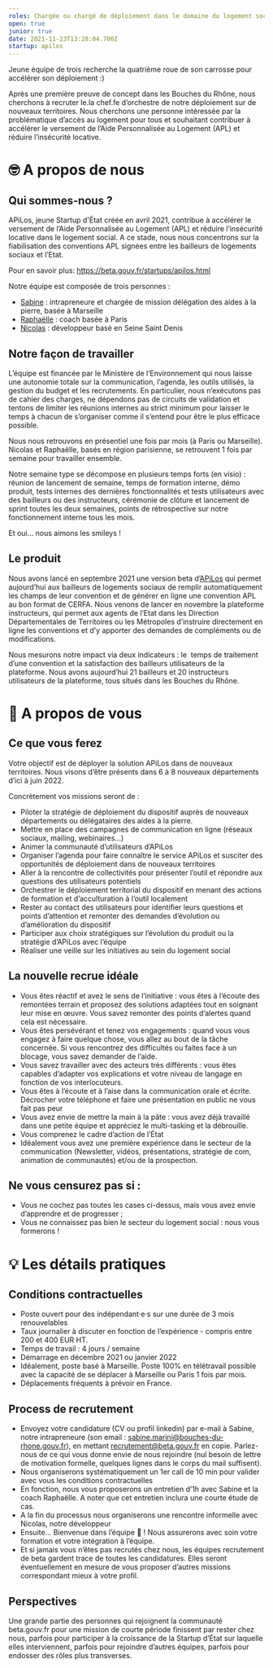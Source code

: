 ```yaml
---
roles: Chargée ou chargé de déploiement dans le domaine du logement social
open: true
junior: true
date: 2021-11-23T13:28:04.700Z
startup: apilos
---
```

Jeune équipe de trois recherche la quatrième roue de son carrosse pour accélérer son déploiement :) 

Après une première preuve de concept dans les Bouches du Rhône, nous cherchons à recruter le.la chef.fe d’orchestre de notre déploiement sur de nouveaux territoires. Nous cherchons une personne intéressée par la problématique d’accès au logement pour tous et souhaitant contribuer à accélérer le versement de l’Aide Personnalisée au Logement (APL) et réduire l’insécurité locative.



# 🤓 A propos de nous 



## Qui sommes-nous ?

APiLos, jeune Startup d'État créée en avril 2021, contribue à accélérer le versement de l’Aide Personnalisée au Logement (APL) et réduire l’insécurité locative dans le logement social. A ce stade, nous nous concentrons sur la fiabilisation des conventions APL signées entre les bailleurs de logements sociaux et l’Etat. 

Pour en savoir plus: <https://beta.gouv.fr/startups/apilos.html>

Notre équipe est composée de trois personnes :

* [Sabine](https://www.linkedin.com/in/sabine-marini-b6747756?originalSubdomain=fr) : intrapreneure et chargée de mission délégation des aides à la pierre, basée à Marseille
* [Raphaëlle](https://www.linkedin.com/in/rapha%C3%ABlle-neyton-93ab4037/) : coach basée à Paris
* [Nicolas](https://www.linkedin.com/in/nicolas-oudard-9534075/) : développeur basé en Seine Saint Denis 

## Notre façon de travailler 

L’équipe est financée par le Ministère de l’Environnement qui nous laisse une autonomie totale sur la communication, l’agenda, les outils utilisés, la gestion du budget et les recrutements. En particulier, nous n’exécutons pas de cahier des charges, ne dépendons pas de circuits de validation et tentons de limiter les réunions internes au strict minimum pour laisser le temps à chacun de s’organiser comme il s’entend pour être le plus efficace possible. 

Nous nous retrouvons en présentiel une fois par mois (à Paris ou Marseille). Nicolas et Raphaëlle, basés en région parisienne, se retrouvent 1 fois par semaine pour travailler ensemble. 

Notre semaine type se décompose en plusieurs temps forts (en visio) : réunion de lancement de semaine, temps de formation interne, démo produit, tests internes des dernières fonctionnalités et tests utilisateurs avec des bailleurs ou des instructeurs, cérémonie de clôture et lancement de sprint toutes les deux semaines, points de rétrospective sur notre fonctionnement interne tous les mois. 

Et oui… nous aimons les smileys ! 



## Le produit

Nous avons lancé en septembre 2021 une version beta d’[APiLos](https://apilos.beta.gouv.fr/) qui permet aujourd’hui aux bailleurs de logements sociaux de remplir automatiquement les champs de leur convention et de générer en ligne une convention APL au bon format de CERFA. Nous venons de lancer en novembre la plateforme instructeurs, qui permet aux agents de l’Etat dans les Direction Départementales de Territoires ou les Métropoles d’instruire directement en ligne les conventions et d’y apporter des demandes de compléments ou de modifications. 

Nous mesurons notre impact via deux indicateurs : le  temps de traitement d’une convention et la satisfaction des bailleurs utilisateurs de la plateforme. Nous avons aujourd’hui 21 bailleurs et 20 instructeurs utilisateurs de la plateforme, tous situés dans les Bouches du Rhône. 




# 🤝 A propos de vous 



## Ce que vous ferez 

Votre objectif est de déployer la solution APiLos dans de nouveaux territoires. Nous visons d’être présents dans 6 à 8 nouveaux départements d’ici à juin 2022. 

Concrètement vos missions seront de : 

* Piloter la stratégie de déploiement du dispositif auprès de nouveaux départements ou délégataires des aides à la pierre. 
* Mettre en place des campagnes de communication en ligne (réseaux sociaux, mailing, webinaires…)
* Animer la communauté d’utilisateurs d’APiLos
* Organiser l’agenda pour faire connaître le service APiLos et susciter des opportunités de déploiement dans de nouveaux territoires
* Aller à la rencontre de collectivités pour présenter l’outil et répondre aux questions des utilisateurs potentiels
* Orchestrer le déploiement territorial du dispositif en menant des actions de formation et d’acculturation à l’outil localement 
* Rester au contact des utilisateurs pour identifier leurs questions et points d’attention et remonter des demandes d’évolution ou d’amélioration du dispositif
* Participer aux choix stratégiques sur l’évolution du produit ou la stratégie d’APiLos avec l’équipe
* Réaliser une veille sur les initiatives au sein du logement social

## La nouvelle recrue idéale 

* Vous êtes réactif et avez le sens de l’initiative : vous êtes à l’écoute des remontées terrain et proposez des solutions adaptées tout en soignant leur mise en œuvre. Vous savez remonter des points d’alertes quand cela est nécessaire. 
* Vous êtes persévérant et tenez vos engagements : quand vous vous engagez à faire quelque chose, vous allez au bout de la tâche concernée. Si vous rencontrez des difficultés ou faites face à un blocage, vous savez demander de l’aide. 
* Vous savez travailler avec des acteurs très différents : vous êtes capables d’adapter vos explications et votre niveau de langage en fonction de vos interlocuteurs. 
* Vous êtes à l’écoute et à l’aise dans la communication orale et écrite. Décrocher votre téléphone et faire une présentation en public ne vous fait pas peur
* Vous avez envie de mettre la main à la pâte : vous avez déjà travaillé dans une petite équipe et appréciez le multi-tasking et la débrouille. 
* Vous comprenez le cadre d’action de l’État
* Idéalement vous avez une première expérience dans le secteur de la communication (Newsletter, vidéos, présentations, stratégie de com, animation de communautés) et/ou de la prospection. 



## Ne vous censurez pas si :

* Vous ne cochez pas toutes les cases ci-dessus, mais vous avez envie d’apprendre et de progresser ;
* Vous ne connaissez pas bien le secteur du logement social : nous vous formerons ! 



# 💡 Les détails pratiques 



## Conditions contractuelles 

* Poste ouvert pour des indépendant·e·s sur une durée de 3 mois renouvelables
* Taux journalier à discuter en fonction de l’expérience - compris entre 200 et 400 EUR HT. 
* Temps de travail : 4 jours / semaine 
* Démarrage en décembre 2021 ou janvier 2022
* Idéalement, poste basé à Marseille. Poste 100% en télétravail possible avec la capacité de se déplacer à Marseille ou Paris 1 fois par mois. 
* Déplacements fréquents à prévoir en France. 

## Process de recrutement

* Envoyez votre candidature (CV ou profil linkedin) par e-mail à Sabine, notre intrapreneure (son email : [sabine.marini@bouches-du-rhone.gouv.fr](mailto:sabine.marini@bouches-du-rhone.gouv.fr)), en mettant recrutement@beta.gouv.fr en copie. Parlez-nous de ce qui vous donne envie de nous rejoindre (nul besoin de lettre de motivation formelle, quelques lignes dans le corps du mail suffisent).
* Nous organiserons systématiquement un 1er call de 10 min pour valider avec vous les conditions contractuelles
* En fonction, nous vous proposerons un entretien d’1h avec Sabine et la coach Raphaëlle. A noter que cet entretien inclura une courte étude de cas. 
* A la fin du processus nous organiserons une rencontre informelle avec Nicolas, notre développeur 
* Ensuite… Bienvenue dans l’équipe 🍾 ! Nous assurerons avec soin votre formation et votre intégration à l’équipe. 
* Et si jamais vous n’êtes pas recrutés chez nous, les équipes recrutement de beta gardent trace de toutes les candidatures. Elles seront éventuellement en mesure de vous proposer d’autres missions correspondant mieux à votre profil. 



## Perspectives

Une grande partie des personnes qui rejoignent la communauté beta.gouv.fr pour une mission de courte période finissent par rester chez nous, parfois pour participer à la croissance de la Startup d’État sur laquelle elles interviennent, parfois pour rejoindre d’autres équipes, parfois pour endosser des rôles plus transverses.
